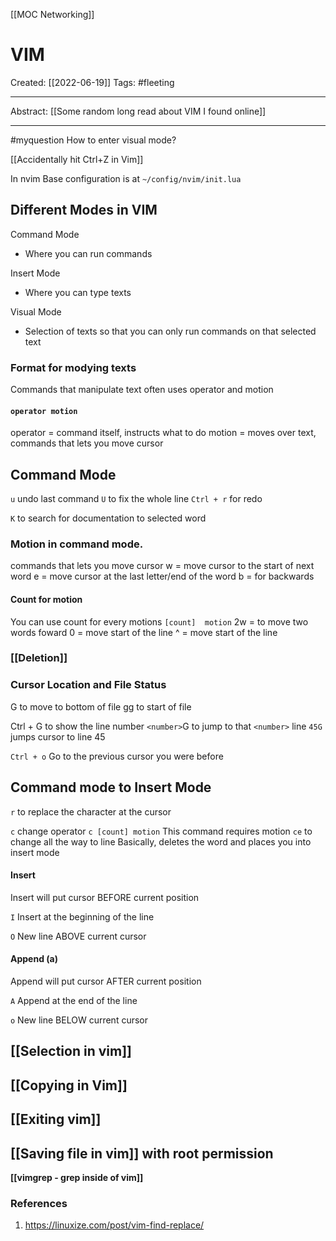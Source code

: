 [[MOC Networking]]

# VIM
Created:  [[2022-06-19]]
Tags: #fleeting 

---
Abstract:
[[Some random long read about VIM I found online]]

---
#myquestion How to enter visual mode?



[[Accidentally hit Ctrl+Z in Vim]]


In nvim
Base configuration is at `~/config/nvim/init.lua`


## Different Modes in VIM

Command Mode
- Where you can run commands

Insert Mode
- Where you can type texts

Visual Mode
- Selection of texts so that you can only run commands on that selected text



### Format for modying texts
Commands that manipulate text often uses operator and motion
#### `operator motion`
operator = command itself, instructs what to do
motion = moves over text, commands that lets you move cursor



## Command Mode
`u` undo last command
`U` to fix the whole line 
`Ctrl + r` for redo

`K` to search for documentation to selected word

### Motion in command mode.
commands that lets you move cursor
w = move cursor to the start of next word
e = move cursor at the last letter/end of the word
b = for backwards

#### Count for motion 
You can use count for every motions
`[count]  motion`
2w = to move two words foward
0 = move start of the line 
^ = move start of the line


### [[Deletion]]

### Cursor Location and File Status
G to move to bottom of file
gg to start of file

Ctrl + G to show the line number 
`<number>`G to jump to that `<number>` line
`45G` jumps cursor to line 45 


`Ctrl + o`
Go to the previous cursor you were before




## Command mode to Insert Mode
`r` to replace the character at the cursor

`c` change operator
`c [count] motion`
This command requires motion
`ce` to change all the way to line
Basically, deletes the word and places you into insert mode



#### Insert
Insert will put cursor BEFORE current position

`I`       Insert at the beginning of the line

`O`       New line ABOVE current cursor 



#### Append (a) 
Append will put cursor AFTER current position

`A`       Append at the end of the line

`o`       New line BELOW current cursor  




## [[Selection in vim]]




## [[Copying in Vim]]



## [[Exiting vim]]



## [[Saving file in vim]] with root permission




**[[vimgrep - grep inside of vim]]**



### References
1. https://linuxize.com/post/vim-find-replace/